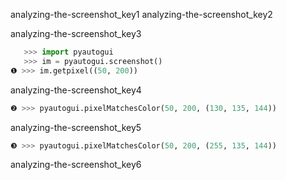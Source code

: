 analyzing-the-screenshot_key1
analyzing-the-screenshot_key2


analyzing-the-screenshot_key3


```python
   >>> import pyautogui
   >>> im = pyautogui.screenshot()
❶ >>> im.getpixel((50, 200))
```
analyzing-the-screenshot_key4
```python
❷ >>> pyautogui.pixelMatchesColor(50, 200, (130, 135, 144))
```
analyzing-the-screenshot_key5
```python
❸ >>> pyautogui.pixelMatchesColor(50, 200, (255, 135, 144))
```
analyzing-the-screenshot_key6
